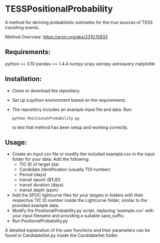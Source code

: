 # TESSPositionalProbability

A method for deriving probabilistic estimates for the true sources of TESS transiting events. 

Method Overview: https://arxiv.org/abs/2310.15833

## Requirements:
python >= 3.10
pandas  >= 1.4.4
numpy
scipy
astropy
astroquery
matplotlib

## Installation:
- Clone or download the repository.
- Set up a python environment based on the requirements. 
- The repository includes an example input file and data. Run:

  ```python PositionalProbability.py```

  to test that method has been setup and working correctly.

## Usage:
- Create an input csv file or modify the included example.csv in the input folder for your data. Add the following:
  - TIC ID of target star
  - Candidate Identification (usually TOI number)
  - Period (days)
  - transit epoch (BTJD)
  - transit duration (days)
  - transit depth (ppm)
- Add the SPOC lightcurve files for your targets in folders with their respective TIC ID number inside the Lightcurve folder, similar to the provided example data.
- Modify the PositionalProbability.py script, replacing 'example.csv' with your input filename and providing a suitable save_suffix.
- Run PositionalProbability.py

A detailed explanation of the user functions and their parameters can be found in CandidateSet.py inside the CandidateSet folder.
